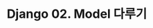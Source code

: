 ---
title: " Django 02. Model 다루기"
categories:
 - Django
last_modified_at: 2020-06-17 19:07
toc: true
toc_sticky: true
---